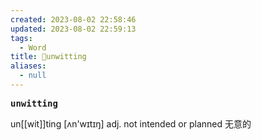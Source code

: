 ```yaml
---
created: 2023-08-02 22:58:46
updated: 2023-08-02 22:59:13
tags:
  - Word
title: 📖unwitting
aliases:
  - null
---
```


<pre><strong>unwitting</strong></pre>
un[[wit]]ting
[ʌn'wɪtɪŋ]
adj. not intended or planned ⽆意的
